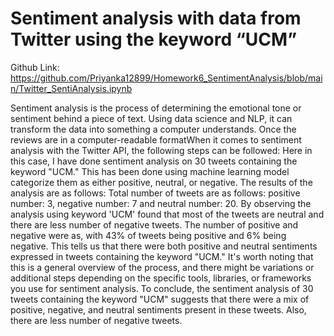 # Sentiment analysis with data from Twitter using the keyword “UCM”

Github Link: https://github.com/Priyanka12899/Homework6_SentimentAnalysis/blob/main/Twitter_SentiAnalysis.ipynb

Sentiment analysis is the process of determining the emotional tone or sentiment behind a piece of text.  Using data science and NLP, it can transform the data into something a computer understands. Once the reviews are in a computer-readable formatWhen it comes to sentiment analysis with the Twitter API, the following steps can be followed:
Here in this case, I have done sentiment analysis on 30 tweets containing the keyword "UCM." This has been done using machine learning model categorize them as either positive, neutral, or negative. The results of the analysis are as follows: Total number of tweets are as follows: positive number:  3, negative number:  7 and neutral number:  20. By observing the  analysis using keyword 'UCM' found that most of the tweets are  neutral and there are less number of negative tweets. The number of positive and negative were as, with 43% of tweets being positive and 6% being negative. This tells us that there were both positive and neutral sentiments expressed in tweets containing the keyword "UCM." It's worth noting that this is a general overview of the process, and there might be variations or additional steps depending on the specific tools, libraries, or frameworks you use for sentiment analysis. To conclude, the sentiment analysis of 30 tweets containing the keyword "UCM" suggests that there were a mix of positive, negative, and neutral sentiments present in these tweets. Also, there are less number of negative tweets. 

